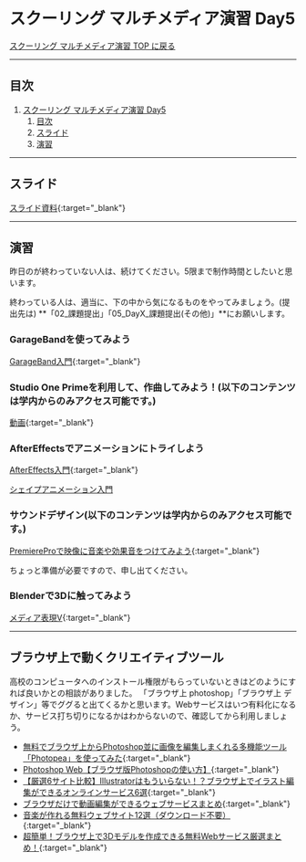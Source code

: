 # スクーリング マルチメディア演習 Day5

[スクーリング マルチメディア演習 TOP に戻る](./index.md)

---

## 目次

1. [スクーリング マルチメディア演習 Day5](#スクーリング-マルチメディア演習-day5)
   1. [目次](#目次)
   2. [スライド](#スライド)
   3. [演習](#演習)

---

## スライド

[スライド資料](./SMS_day5slide.pdf){:target="_blank"}

---
## 演習
昨日のが終わっていない人は、続けてください。5限まで制作時間としたいと思います。

終わっている人は、適当に、下の中から気になるものをやってみましょう。(提出先は)
**「02_課題提出」「05_DayX_課題提出(その他)」**にお願いします。



### GarageBandを使ってみよう
[GarageBand入門](https://sammyppr.github.io/2022/DigitalDesignII/dd2_02.html){:target="_blank"}


### Studio One Primeを利用して、作曲してみよう！(以下のコンテンツは学内からのみアクセス可能です。)
[動画](http://nas1-mc.thu.ac.jp/~o.kobayashi/2021Schooling/mov_schooling2020/day5/sound.mp4){:target="_blank"}


### AfterEffectsでアニメーションにトライしよう
[AfterEffects入門](https://sammyppr.github.io/2022/DigitalDesignII/dd2_02.html){:target="_blank"}


[シェイプアニメーション入門](https://sammyppr.github.io/2022/DigitalDesignII/dd2_03.html)

### サウンドデザイン(以下のコンテンツは学内からのみアクセス可能です。)
[PremiereProで映像に音楽や効果音をつけてみよう](http://nas1-mc.thu.ac.jp/~o.kobayashi/2021OC/topic_sounddesign.html){:target="_blank"}

ちょっと準備が必要ですので、申し出てください。

### Blenderで3Dに触ってみよう
[メディア表現V](../MediaRepresentationV/index.md){:target="_blank"}


---
## ブラウザ上で動くクリエイティブツール
高校のコンピュータへのインストール権限がもらっていないときはどのようにすれば良いかとの相談がありました。
「ブラウザ上 photoshop」「ブラウザ上 デザイン」等でググると出てくるかと思います。Webサービスはいつ有料化になるか、サービス打ち切りになるかはわからないので、確認してから利用しましょう。
- [無料でブラウザ上からPhotoshop並に画像を編集しまくれる多機能ツール「Photopea」を使ってみた](https://gigazine.net/news/20171215-photopea-review/){:target="_blank"}
- [Photoshop Web【ブラウザ版Photoshopの使い方】](https://photoshopbook.com/2021/11/18/photoshopwebbeta/){:target="_blank"}
- [【厳選6サイト比較】Illustratorはもういらない！？ブラウザ上でイラスト編集ができるオンラインサービス6選](https://www.linustock.com/article/recommends/createvectors){:target="_blank"}
- [ブラウザだけで動画編集ができるウェブサービスまとめ](https://douga-tec.com/?p=9636){:target="_blank"}
- [音楽が作れる無料ウェブサイト12選（ダウンロード不要）](https://trivisionstudio.com/7-free-music-production-for-browser/){:target="_blank"}
- [超簡単！ブラウザ上で3Dモデルを作成できる無料Webサービス厳選まとめ！](https://paiza.hatenablog.com/entry/2022/04/27/143000){:target="_blank"}
